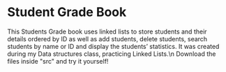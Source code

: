 # Student Grade Book
This Students Grade book uses linked lists to store students and their details 
ordered by ID as well as add students, delete students, search students by name or ID and display the 
students’ statistics.
It was created during my Data structures class, practicing Linked Lists.\n
Download the files inside "src" and try it yourself!
